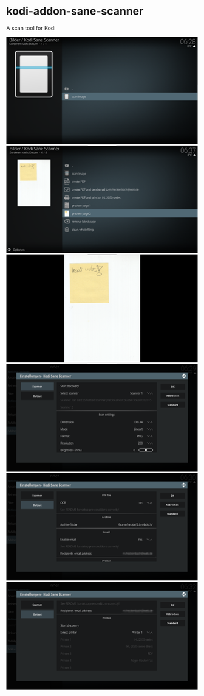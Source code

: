 # kodi-addon-sane-scanner
A scan tool for Kodi

<img src="plugin.picture.sane-scanner/resources/assets/screenshot_1.png?raw=true">
<img src="plugin.picture.sane-scanner/resources/assets/screenshot_2.png?raw=true">
<img src="plugin.picture.sane-scanner/resources/assets/screenshot_3.png?raw=true">
<img src="plugin.picture.sane-scanner/resources/assets/screenshot_settings_1.png?raw=true">
<img src="plugin.picture.sane-scanner/resources/assets/screenshot_settings_2.png?raw=true">
<img src="plugin.picture.sane-scanner/resources/assets/screenshot_settings_3.png?raw=true">